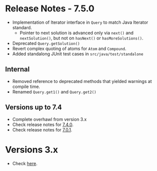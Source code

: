 # Release Notes - 7.5.0

- Implementation of Iterator interface in `Query` to match Java Iterator standard.
    - Pointer to next solution is advanced only via `next()` and `nextSolution()`, but not on `hasNext()` or `hasMoreSolutions()`.
- Deprecated `Query.getSolution()`
- Revert complex quoting of atoms for `Atom` and `Compound`.
- Added standalong JUnit test cases in `src/java/test/standalone`

## Internal

- Removed reference to deprecated methods that yielded warnings at compile time.
- Renamed `Query.get1()` and `Query.get2()`


## Versions up to 7.4

- Complete overhawl from version 3.x
- Check release notes for [7.4.0](ReleaseNotes740).
- Check release notes for [7.0.1](ReleaseNotes701).



# Versions 3.x

- Check [here](RELEASE-NOTES-3.md).
